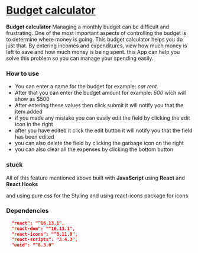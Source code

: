 # [Budget calculator](https://calculate-budget.netlify.app/ 'Go to live demo')

**Budget calculator** Managing a monthly budget can be difficult and frustrating. One of the most important aspects of controlling the budget is to determine where money is going. This budget calculator helps you do just that. By entering incomes and expenditures, view how much money is left to save and how much money is being spent. this App can help you solve this problem so you can manage your spending easily.

### How to use

- You can enter a name for the budget for example: _car rent_.
- After that you can enter the budget amount for example: _500_ wich will show as \$500
- After entering these values then click submit it will notify you that the item added
- if you made any mistake you can easily edit the field by clicking the edit icon in the right
- after you have edited it click the edit button it will notify you that the field has been edited
- you can also delete the field by clicking the garbage icon on the right
- you can also clear all the expenses by clicking the bottom button

### stuck

All of this feature mentioned above built with **JavaScript** using **React** and **React Hooks**

and using pure css for the Styling and using react-icons package for icons

### Dependencies

```json
  "react": "^16.13.1",
  "react-dom": "^16.13.1",
  "react-icons": "^3.11.0",
  "react-scripts": "3.4.3",
  "uuid": "^8.3.0"
```
